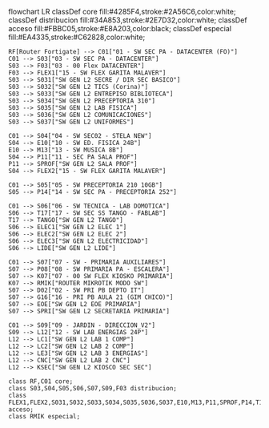 flowchart LR
    classDef core fill:#4285F4,stroke:#2A56C6,color:white;
    classDef distribucion fill:#34A853,stroke:#2E7D32,color:white;
    classDef acceso fill:#FBBC05,stroke:#E8A203,color:black;
    classDef especial fill:#EA4335,stroke:#C62828,color:white;

    RF[Router Fortigate] --> C01["01 - SW SEC PA - DATACENTER (FO)"]
    C01 --> S03["03 - SW SEC PA - DATACENTER"]
    S03 --> F03["03 - 00 Flex DATACENTER"]
    F03 --> FLEX1["15 - SW FLEX GARITA MALAVER"]
    S03 --> S031["SW GEN L2 SECRE / DIR SEC BASICO"]
    S03 --> S032["SW GEN L2 TICS (Corina)"]
    S03 --> S033["SW GEN L2 ENTREPISO BIBLIOTECA"]
    S03 --> S034["SW GEN L2 PRECEPTORIA 310"]
    S03 --> S035["SW GEN L2 LAB FISICA"]
    S03 --> S036["SW GEN L2 COMUNICACIONES"]
    S03 --> S037["SW GEN L2 UNIFORMES"]

    C01 --> S04["04 - SW SEC02 - STELA NEW"]
    S04 --> E10["10 - SW ED. FISICA 24B"]
    E10 --> M13["13 - SW MUSICA 8B"]
    S04 --> P11["11 - SEC PA SALA PROF"]
    P11 --> SPROF["SW GEN L2 SALA PROF"]
    S04 --> FLEX2["15 - SW FLEX GARITA MALAVER"]

    C01 --> S05["05 - SW PRECEPTORIA 210 10GB"]
    S05 --> P14["14 - SW SEC PA - PRECEPTORIA 252"]

    C01 --> S06["06 - SW TECNICA - LAB DOMOTICA"]
    S06 --> T17["17 - SW SEC SS TANGO - FABLAB"]
    T17 --> TANGO["SW GEN L2 TANGO"]
    S06 --> ELEC1["SW GEN L2 ELEC 1"]
    S06 --> ELEC2["SW GEN L2 ELEC 2"]
    S06 --> ELEC3["SW GEN L2 ELECTRICIDAD"]
    S06 --> LIDE["SW GEN L2 LIDE"]

    C01 --> S07["07 - SW - PRIMARIA AUXILIARES"]
    S07 --> P08["08 - SW PRIMARIA PA - ESCALERA"]
    S07 --> K07["07 - 00 SW FLEX KIOSKO PRIMARIA"]
    K07 --> RMIK["ROUTER MIKROTIK MODO SW"]
    S07 --> D02["02 - SW PRI PB DEPTO IT"]
    S07 --> G16["16 - PRI PB AULA 21 (GIM CHICO)"]
    S07 --> EOE["SW GEN L2 EOE PRIMARIA"]
    S07 --> SPRI["SW GEN L2 SECRETARIA PRIMARIA"]

    C01 --> S09["09 - JARDIN - DIRECCION_V2"]
    S09 --> L12["12 - SW LAB ENERGIAS 24P"]
    L12 --> LC1["SW GEN L2 LAB 1 COMP"]
    L12 --> LC2["SW GEN L2 LAB 2 COMP"]
    L12 --> LE3["SW GEN L2 LAB 3 ENERGIAS"]
    L12 --> CNC["SW GEN L2 LAB 2 CNC"]
    L12 --> KSEC["SW GEN L2 KIOSCO SEC SEC"]

    class RF,C01 core;
    class S03,S04,S05,S06,S07,S09,F03 distribucion;
    class FLEX1,FLEX2,S031,S032,S033,S034,S035,S036,S037,E10,M13,P11,SPROF,P14,T17,TANGO,ELEC1,ELEC2,ELEC3,LIDE,P08,K07,RMIK,D02,G16,EOE,SPRI,L12,LC1,LC2,LE3,CNC,KSEC acceso;
    class RMIK especial;
